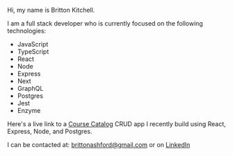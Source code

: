 Hi, my name is Britton Kitchell.

I am a full stack developer who is currently focused on the following technologies:
  - JavaScript
  - TypeScript
  - React
  - Node
  - Express
  - Next
  - GraphQL
  - Postgres
  - Jest
  - Enzyme

Here's a live link to a [Course Catalog](https://course-catalog-frontend-heroku.herokuapp.com/) CRUD app I recently build using React, Express, Node, and Postgres. 

I can be contacted at: brittonashford@gmail.com or on [LinkedIn](https://www.linkedin.com/in/britton-kitchell/)
